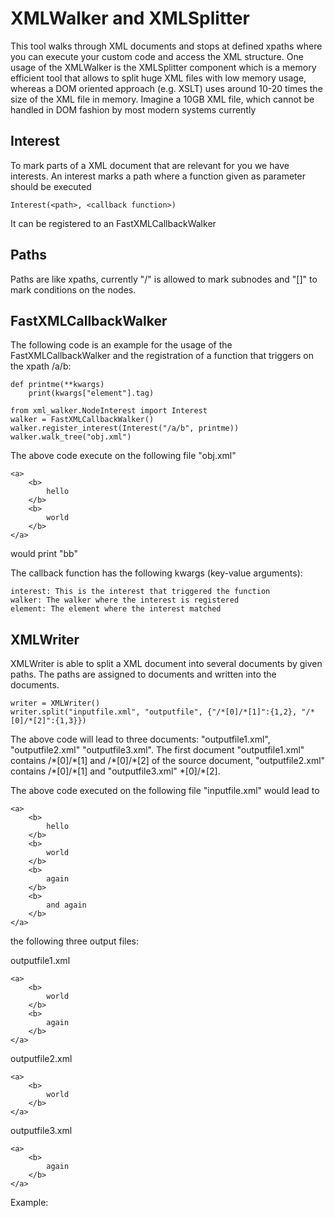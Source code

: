 # XMLWalker and XMLSplitter

This tool walks through XML documents and stops at defined xpaths where you can execute your custom code and access the XML structure.
One usage of the XMLWalker is the XMLSplitter component which is a memory efficient tool that allows to split huge XML files with low memory usage, 
whereas a DOM oriented approach (e.g. XSLT) uses around 10-20 times the size of the XML file in memory. Imagine a 10GB XML file, which cannot be 
handled in DOM fashion by most modern systems currently

## Interest
To mark parts of a XML document that are relevant for you we have interests.
An interest marks a path where a function given as parameter should be executed
    
    Interest(<path>, <callback function>)
    
It can be registered to an FastXMLCallbackWalker

## Paths
Paths are like xpaths, currently "/" is allowed to mark subnodes and "[]" to mark conditions on the nodes.


## FastXMLCallbackWalker

The following code is an example for the usage of the FastXMLCallbackWalker and the registration of a function that triggers on the xpath /a/b:

    def printme(**kwargs)
        print(kwargs["element"].tag)

    from xml_walker.NodeInterest import Interest
    walker = FastXMLCallbackWalker()
    walker.register_interest(Interest("/a/b", printme))
    walker.walk_tree("obj.xml")

The above code execute on the following file "obj.xml"
    
    <a>
        <b>
            hello
        </b>
        <b>
            world
        </b>
    </a>

would print "bb"
  
The callback function has the following kwargs (key-value arguments):
    
    interest: This is the interest that triggered the function
    walker: The walker where the interest is registered
    element: The element where the interest matched
    
## XMLWriter

XMLWriter is able to split a XML document into several documents by given paths.
The paths are assigned to documents and written into the documents.

    writer = XMLWriter()
    writer.split("inputfile.xml", "outputfile", {"/*[0]/*[1]":{1,2}, "/*[0]/*[2]":{1,3}})

The above code will lead to three documents: "outputfile1.xml", "outputfile2.xml" "outputfile3.xml".
The first document "outputfile1.xml" contains  /\*[0]/\*[1] and /\*[0]/\*[2] of the source document, 
"outputfile2.xml"  contains /\*[0]/\*[1] and "outputfile3.xml" \*[0]/\*[2].

The above code executed on the following file "inputfile.xml" would lead to
    
    <a>
        <b>
            hello
        </b>
        <b>
            world
        </b>
        <b>
            again
        </b>
        <b>
            and again
        </b>
    </a>

the following three output files:

outputfile1.xml
    
    <a>
        <b>
            world
        </b>
        <b>
            again
        </b>    
    </a>

outputfile2.xml

    <a>
        <b>
            world
        </b>
    </a>
   
outputfile3.xml

    <a>
        <b>
            again
        </b>
    </a> 
   

Example:

